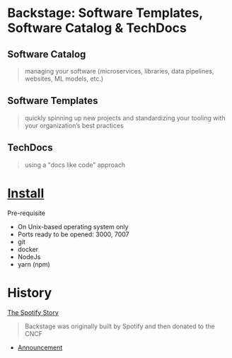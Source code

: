 # Backstage: Software Templates, Software Catalog & TechDocs



## Software Catalog
> managing your software (microservices, libraries, data pipelines, websites, ML models, etc.)

## Software Templates
> quickly spinning up new projects and standardizing your tooling with your organization’s best practices


## TechDocs
> using a "docs like code" approach

# [Install](https://backstage.io/docs/getting-started/)
Pre-requisite
- On Unix-based operating system only
- Ports ready to be opened: 3000, 7007
- git
- docker
- NodeJs
- yarn (npm)

# History
[The Spotify Story](https://backstage.io/docs/overview/background/)
> Backstage was originally built by Spotify and then donated to the CNCF
- [Announcement](https://backstage.io/blog/2022/03/16/backstage-turns-two/#out-of-the-sandbox-and-into-incubation)

